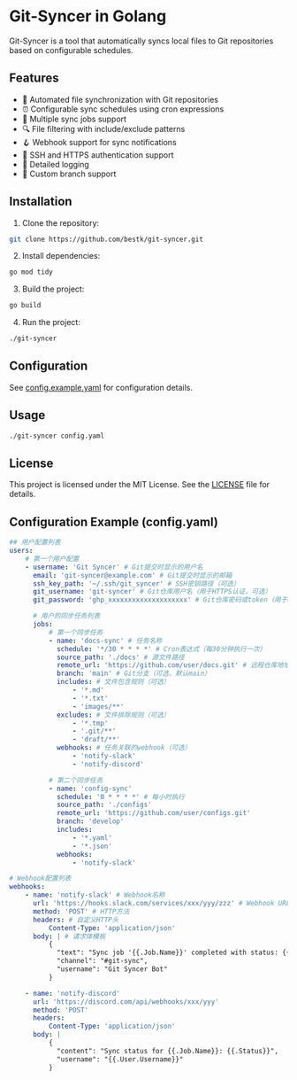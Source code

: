 # Git-Syncer in Golang

Git-Syncer is a tool that automatically syncs local files to Git repositories based on configurable schedules.

## Features

-   🔄 Automated file synchronization with Git repositories
-   ⏰ Configurable sync schedules using cron expressions
-   📁 Multiple sync jobs support
-   🔍 File filtering with include/exclude patterns
-   🪝 Webhook support for sync notifications
-   🔐 SSH and HTTPS authentication support
-   📝 Detailed logging
-   🌲 Custom branch support

## Installation

1. Clone the repository:

```bash
git clone https://github.com/bestk/git-syncer.git
```

2. Install dependencies:

```bash
go mod tidy
```

3. Build the project:

```bash
go build
```

4. Run the project:

```bash
./git-syncer
```

## Configuration

See [config.example.yaml](config.example.yaml) for configuration details.

## Usage

```bash
./git-syncer config.yaml
```

## License

This project is licensed under the MIT License. See the [LICENSE](LICENSE) file for details.

## Configuration Example (config.yaml)

```yaml
## 用户配置列表
users:
    # 第一个用户配置
    - username: 'Git Syncer' # Git提交时显示的用户名
      email: 'git-syncer@example.com' # Git提交时显示的邮箱
      ssh_key_path: '~/.ssh/git_syncer' # SSH密钥路径（可选）
      git_username: 'git-syncer' # Git仓库用户名（用于HTTPS认证，可选）
      git_password: 'ghp_xxxxxxxxxxxxxxxxxxxx' # Git仓库密码或token（用于HTTPS认证，可选）

      # 用户的同步任务列表
      jobs:
          # 第一个同步任务
          - name: 'docs-sync' # 任务名称
            schedule: '*/30 * * * *' # Cron表达式（每30分钟执行一次）
            source_path: './docs' # 源文件路径
            remote_url: 'https://github.com/user/docs.git' # 远程仓库地址
            branch: 'main' # Git分支（可选，默认main）
            includes: # 文件包含规则（可选）
                - '*.md'
                - '*.txt'
                - 'images/**'
            excludes: # 文件排除规则（可选）
                - '*.tmp'
                - '.git/**'
                - 'draft/**'
            webhooks: # 任务关联的webhook（可选）
                - 'notify-slack'
                - 'notify-discord'

          # 第二个同步任务
          - name: 'config-sync'
            schedule: '0 * * * *' # 每小时执行
            source_path: './configs'
            remote_url: 'https://github.com/user/configs.git'
            branch: 'develop'
            includes:
                - '*.yaml'
                - '*.json'
            webhooks:
                - 'notify-slack'

# Webhook配置列表
webhooks:
    - name: 'notify-slack' # Webhook名称
      url: 'https://hooks.slack.com/services/xxx/yyy/zzz' # Webhook URL
      method: 'POST' # HTTP方法
      headers: # 自定义HTTP头
          Content-Type: 'application/json'
      body: | # 请求体模板
          {
            "text": "Sync job '{{.Job.Name}}' completed with status: {{.Status}}",
            "channel": "#git-sync",
            "username": "Git Syncer Bot"
          }

    - name: 'notify-discord'
      url: 'https://discord.com/api/webhooks/xxx/yyy'
      method: 'POST'
      headers:
          Content-Type: 'application/json'
      body: |
          {
            "content": "Sync status for {{.Job.Name}}: {{.Status}}",
            "username": "{{.User.Username}}"
          }
```
